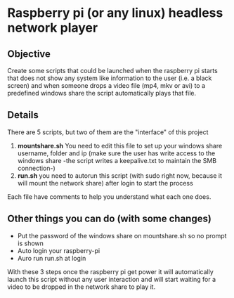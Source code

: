 # Raspberry pi (or any linux) headless network player

## Objective

Create some scripts that could be launched when the raspberry pi starts that does not show any system like information to the user (i.e. a black screen) and when someone drops a video file (mp4, mkv or avi) to a predefined windows share the script automatically plays that file.

## Details

There are 5 scripts, but two of them are the "interface" of this project

1. **mountshare.sh** You need to edit this file to set up your windows share username, folder and ip (make sure the user has write access to the windows share -the script writes a keepalive.txt to maintain the SMB connection-)
2. **run.sh** you need to autorun this script (with sudo right now, because it will mount the network share) after login to start the process

Each file have comments to help you understand what each one does.

## Other things you can do (with some changes)

- Put the password of the windows share on mountshare.sh so no prompt is shown
- Auto login your raspberry-pi
- Auro run run.sh at login

With these 3 steps once the raspberry pi get power it will automatically launch this script without any user interaction and will start waiting for a video to be dropped in the network share to play it.